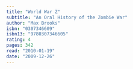 ```yaml
---
title: "World War Z"
subtitle: "An Oral History of the Zombie War"
author: "Max Brooks"
isbn: "0307346609"
isbn13: "9780307346605"
rating: 4
pages: 342
read: "2010-01-19"
date: "2009-12-26"
---
```

